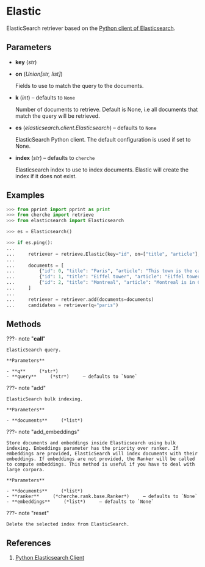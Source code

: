 # Elastic

ElasticSearch retriever based on the [Python client of Elasticsearch](https://elasticsearch-py.readthedocs.io/en/v7.15.1/).



## Parameters

- **key** (*str*)

- **on** (*Union[str, list]*)

    Fields to use to match the query to the documents.

- **k** (*int*) – defaults to `None`

    Number of documents to retrieve. Default is None, i.e all documents that match the query will be retrieved.

- **es** (*elasticsearch.client.Elasticsearch*) – defaults to `None`

    ElasticSearch Python client. The default configuration is used if set to None.

- **index** (*str*) – defaults to `cherche`

    Elasticsearch index to use to index documents. Elastic will create the index if it does not exist.



## Examples

```python
>>> from pprint import pprint as print
>>> from cherche import retrieve
>>> from elasticsearch import Elasticsearch

>>> es = Elasticsearch()

>>> if es.ping():
...
...     retriever = retrieve.Elastic(key="id", on=["title", "article"], k=2, es=es, index="test")
...
...     documents = [
...         {"id": 0, "title": "Paris", "article": "This town is the capital of France", "author": "Wiki"},
...         {"id": 1, "title": "Eiffel tower", "article": "Eiffel tower is based in Paris", "author": "Wiki"},
...         {"id": 2, "title": "Montreal", "article": "Montreal is in Canada.", "author": "Wiki"},
...     ]
...
...     retriever = retriever.add(documents=documents)
...     candidates = retriever(q="paris")
```

## Methods

???- note "__call__"

    ElasticSearch query.

    **Parameters**

    - **q**     (*str*)    
    - **query**     (*str*)     – defaults to `None`    
    
???- note "add"

    ElasticSearch bulk indexing.

    **Parameters**

    - **documents**     (*list*)    
    
???- note "add_embeddings"

    Store documents and embeddings inside Elasticsearch using bulk indexing. Embeddings parameter has the priority over ranker. If embeddings are provided, ElasticSearch will index documents with their embeddings. If embeddings are not provided, the Ranker will be called to compute embeddings. This method is useful if you have to deal with large corpora.

    **Parameters**

    - **documents**     (*list*)    
    - **ranker**     (*cherche.rank.base.Ranker*)     – defaults to `None`    
    - **embeddings**     (*list*)     – defaults to `None`    
    
???- note "reset"

    Delete the selected index from ElasticSearch.

    
## References

1. [Python Elasticsearch Client](https://elasticsearch-py.readthedocs.io/en/v7.15.1/)

